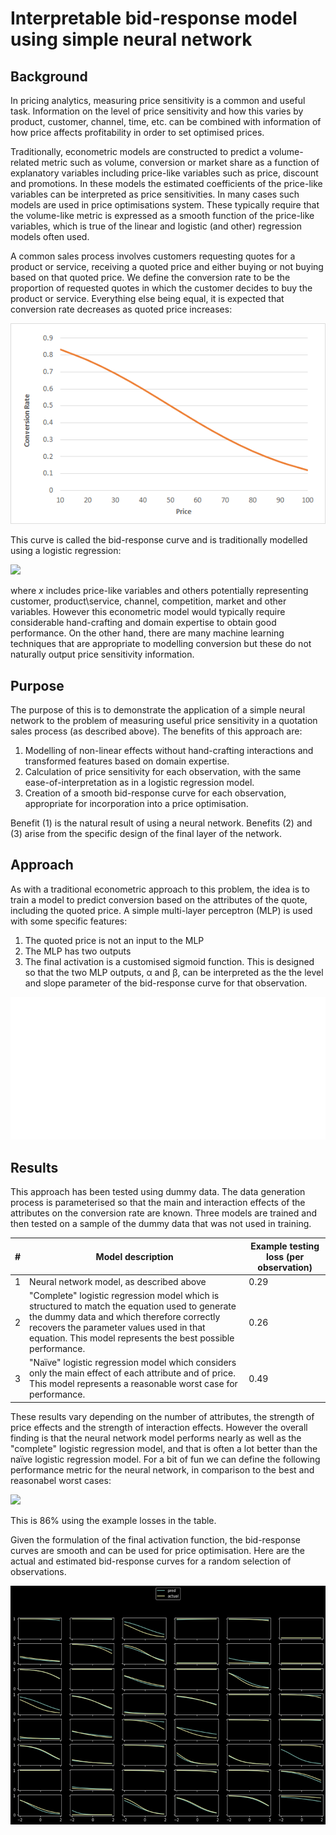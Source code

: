# Interpretable bid-response model using simple neural network



## Background

In pricing analytics, measuring price sensitivity is a common and useful task.  Information on the level of price sensitivity and how this varies by product, customer, channel, time, etc. can be combined with information of how price affects profitability in order to set optimised prices.

Traditionally, econometric models are constructed to predict a volume-related metric such as volume, conversion or market share as a function of explanatory variables including price-like variables such as price, discount and promotions.  In these models the estimated coefficients of the price-like variables can be interpreted as price sensitivities.  In many cases such models are used in price optimisations system.  These typically require that the volume-like metric is expressed as a smooth function of the price-like variables, which is true of the linear and logistic (and other) regression models often used.

A common sales process involves customers requesting quotes for a product or service, receiving a quoted price and either buying or not buying based on that quoted price.  We define the conversion rate to be the proportion of requested quotes in which the customer decides to buy the product or service. Everything else being equal, it is expected that conversion rate decreases as quoted price increases:

![](image-20210911223527968.png)

This curve is called the bid-response curve and is traditionally modelled using a logistic regression:

<img src="https://render.githubusercontent.com/render/math?math=%5Ccolor%7Bwhite%7Dln(ConversionRate%2F(1-ConversionRate))%20%3D%20xB">

where *x* includes price-like variables and others potentially representing customer, product\service, channel, competition, market and other variables.  However this econometric model would typically require considerable hand-crafting and domain expertise to obtain good performance.  On the other hand, there are many machine learning techniques that are appropriate to modelling conversion but these do not naturally output price sensitivity information.



## Purpose

The purpose of this is to demonstrate the application of a simple neural network to the problem of measuring useful price sensitivity in a quotation sales process (as described above).  The benefits of this approach are:

1. Modelling of non-linear effects without hand-crafting interactions and transformed features based on domain expertise.
2. Calculation of price sensitivity for each observation, with the same ease-of-interpretation as in a logistic regression model. 
3. Creation of a smooth bid-response curve for each observation, appropriate for incorporation into a price optimisation.

Benefit (1) is the natural result of using a neural network.   Benefits (2) and (3) arise from the specific design of the final layer of the network.



## Approach

As with a traditional econometric approach to this problem, the idea is to train a model to predict conversion based on the attributes of the quote, including the quoted price.  A simple multi-layer perceptron (MLP) is used with some specific features:

1. The quoted price is not an input to the MLP
2. The MLP has two outputs
3. The final activation is a customised sigmoid function.  This is designed so that the two MLP outputs, &alpha; and &beta;, can be interpreted as the the level and slope parameter of the bid-response curve for that observation.

![](ForwardPass02.png)



## Results

This approach has been tested using dummy data.  The data generation process is parameterised so that the main and interaction effects of the attributes on the conversion rate are known.  Three models are trained and then tested on a sample of the dummy data that was not used in training.

| #    | Model description                                            | Example testing loss (per observation) |
| ---- | ------------------------------------------------------------ | -------------------------------------- |
| 1    | Neural network model, as described above                     | 0.29                                   |
| 2    | "Complete" logistic regression model which is structured to match the equation used to generate the dummy data and which therefore correctly recovers the parameter values used in that equation.  This model represents the best possible performance. | 0.26                                   |
| 3    | "Naïve" logistic regression model which considers only the main effect of each attribute and of price.  This model represents a reasonable worst case for performance. | 0.49                                   |

These results vary depending on the number of attributes, the strength of price effects and the strength of interaction effects.  However the overall finding is that the neural network model performs nearly as well as the "complete" logistic regression model, and that is often a lot better than the naïve logistic regression model.  For a bit of fun we can define the following performance metric for the neural network, in comparison to the best and reasonabel worst cases:

<img src="https://render.githubusercontent.com/render/math?math=%5Ccolor%7Bwhite%7D%3D(nn%5C_model%5C_loss%20-%20naive%5C_model%5C_loss)%20%2F%20(complete%5C_model%5C_loss%20-%20naive%5C_model%5C_loss)">

This is 86% using the example losses in the table. 

Given the formulation of the final activation function, the bid-response curves are smooth and can be used for price optimisation.  Here are the actual and estimated bid-response curves for a random selection of observations.

![](PredActualBidResponse.png)

